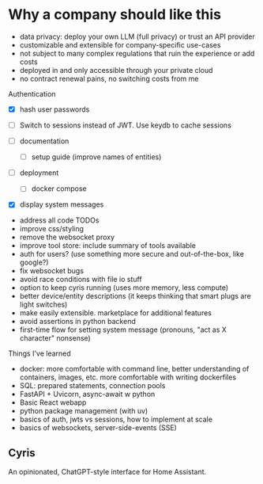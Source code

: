 # Why a company should like this

- data privacy: deploy your own LLM (full privacy) or trust an API provider
- customizable and extensible for company-specific use-cases
- not subject to many complex regulations that ruin the experience or add costs
- deployed in and only accessible through your private cloud
- no contract renewal pains, no switching costs from me

Authentication

- [x] hash user passwords
- [ ] Switch to sessions instead of JWT. Use keydb to cache sessions

- [ ] documentation
  - [ ] setup guide (improve names of entities)
- [ ] deployment
  - [ ] docker compose
- [x] display system messages

- address all code TODOs
- improve css/styling
- remove the websocket proxy
- improve tool store: include summary of tools available
- auth for users? (use something more secure and out-of-the-box, like google?)
- fix websocket bugs
- avoid race conditions with file io stuff
- option to keep cyris running (uses more memory, less compute)
- better device/entity descriptions (it keeps thinking that smart plugs are light
    switches)
- make easily extensible. marketplace for additional features
- avoid assertions in python backend
- first-time flow for setting system message (pronouns, "act as X character" nonsense)

Things I've learned

- docker: more comfortable with command line, better understanding of containers,
    images, etc. more comfortable with writing dockerfiles
- SQL: prepared statements, connection pools
- FastAPI + Uvicorn, async-await w python
- Basic React webapp
- python package management (with uv)
- basics of auth, jwts vs sessions, how to implement at scale
- basics of websockets, server-side-events (SSE)

## Cyris

An opinionated, ChatGPT-style interface for Home Assistant.
